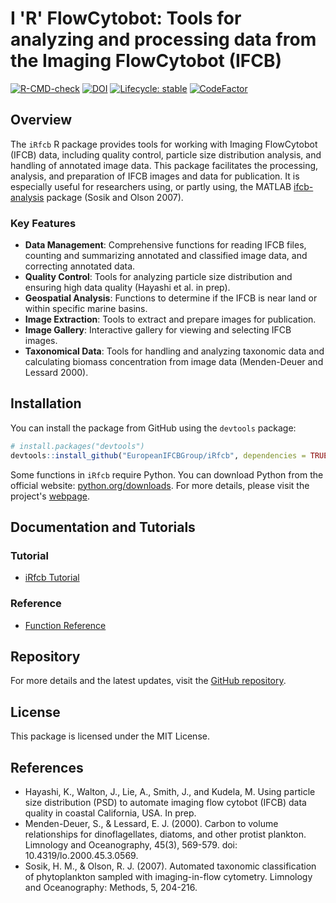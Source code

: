# I 'R' FlowCytobot: Tools for analyzing and processing data from the Imaging FlowCytobot (IFCB)

[![R-CMD-check](https://github.com/anderstorstensson/iRfcb/actions/workflows/r-cmd-check.yml/badge.svg?event=push)](https://github.com/anderstorstensson/iRfcb/actions/workflows/r-cmd-check.yml)
[![DOI](https://zenodo.org/badge/DOI/10.5281/zenodo.12533225.svg)](https://doi.org/10.5281/zenodo.12533225)
[![Lifecycle: stable](https://img.shields.io/badge/lifecycle-stable-brightgreen.svg)](https://lifecycle.r-lib.org/articles/stages.html#stable)
[![CodeFactor](https://www.codefactor.io/repository/github/europeanifcbgroup/irfcb/badge)](https://www.codefactor.io/repository/github/europeanifcbgroup/irfcb)

## Overview

The `iRfcb` R package provides tools for working with Imaging FlowCytobot (IFCB) data, including quality control, particle size distribution analysis, and handling of annotated image data. This package facilitates the processing, analysis, and preparation of IFCB images and data for publication. It is especially useful for researchers using, or partly using, the MATLAB [ifcb-analysis](https://github.com/hsosik/ifcb-analysis) package (Sosik and Olson 2007).

### Key Features

- **Data Management**: Comprehensive functions for reading IFCB files, counting and summarizing annotated and classified image data, and correcting annotated data.
- **Quality Control**: Tools for analyzing particle size distribution and ensuring high data quality (Hayashi et al. in prep).
- **Geospatial Analysis**: Functions to determine if the IFCB is near land or within specific marine basins.
- **Image Extraction**: Tools to extract and prepare images for publication.
- **Image Gallery**: Interactive gallery for viewing and selecting IFCB images.
- **Taxonomical Data**: Tools for handling and analyzing taxonomic data and calculating biomass concentration from image data (Menden-Deuer and Lessard 2000).

## Installation

You can install the package from GitHub using the `devtools` package:

```r
# install.packages("devtools")
devtools::install_github("EuropeanIFCBGroup/iRfcb", dependencies = TRUE)
```

Some functions in `iRfcb` require Python. You can download Python from the official website: [python.org/downloads](https://www.python.org/downloads/). For more details, please visit the project's [webpage](https://europeanifcbgroup.github.io/iRfcb/).

## Documentation and Tutorials

### Tutorial

- [iRfcb Tutorial](https://europeanifcbgroup.github.io/iRfcb/articles/tutorial/tutorial.html)

### Reference

- [Function Reference](https://europeanifcbgroup.github.io/iRfcb/reference/index.html)

## Repository

For more details and the latest updates, visit the [GitHub repository](https://github.com/anderstorstensson/iRfcb).

## License

This package is licensed under the MIT License.

## References

- Hayashi, K., Walton, J., Lie, A., Smith, J., and Kudela, M. Using particle size distribution (PSD) to automate imaging flow cytobot (IFCB) data quality in coastal California, USA. In prep.
- Menden-Deuer, S., & Lessard, E. J. (2000). Carbon to volume relationships for dinoflagellates, diatoms, and other protist plankton. Limnology and Oceanography, 45(3), 569-579. doi: 10.4319/lo.2000.45.3.0569.
- Sosik, H. M., & Olson, R. J. (2007). Automated taxonomic classification of phytoplankton sampled with imaging-in-flow cytometry. Limnology and Oceanography: Methods, 5, 204-216.
